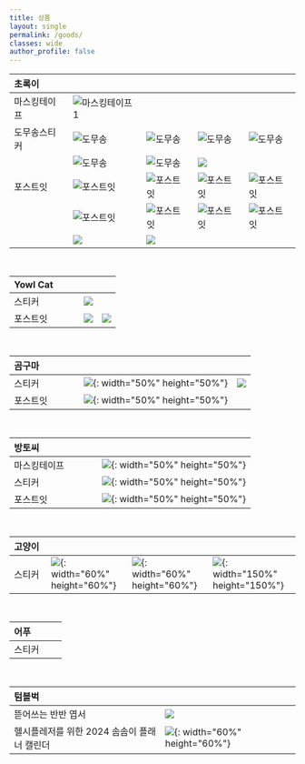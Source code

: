 ```yaml
---
title: 상품
layout: single
permalink: /goods/
classes: wide
author_profile: false
---
```


|**초록이**|||||
|:-|:-|:-|:-|:-|
|마스킹테이프|![마스킹테이프1](/assets/images/초록이/마스킹테이프/1.jpg "초록이 마스킹테이프1")||||
|도무송스티커|![도무송](/assets/images/초록이/도무송/1.jpg "초록이 도무송")|![도무송](/assets/images/초록이/도무송/2.jpg "초록이 도무송")|![도무송](/assets/images/초록이/도무송/3.jpg "초록이 도무송")|![도무송](/assets/images/초록이/도무송/4.jpg "초록이 도무송")|
||![도무송](/assets/images/초록이/도무송/5.jpg "초록이 도무송")|![도무송](/assets/images/초록이/도무송/6.jpg "초록이 도무송")|![](/assets/images/초록이/도무송/7.jpg)||
|포스트잇|![포스트잇](/assets/images/초록이/포스트잇/1.jpg "초록이 포스트잇")|![포스트잇](/assets/images/초록이/포스트잇/2.jpg "초록이 포스트잇")|![포스트잇](/assets/images/초록이/포스트잇/3.jpg "초록이 포스트잇")|![포스트잇](/assets/images/초록이/포스트잇/4.jpg "초록이 포스트잇")|
||![포스트잇](/assets/images/초록이/포스트잇/5.jpg "초록이 포스트잇")|![포스트잇](/assets/images/초록이/포스트잇/6.jpg "초록이 포스트잇")|![포스트잇](/assets/images/초록이/포스트잇/7.jpg "초록이 포스트잇")|![포스트잇](/assets/images/초록이/포스트잇/8.jpg "초록이 포스트잇")|
|　　　|![](/assets/images/초록이/포스트잇/9.jpg)|![](/assets/images/초록이/포스트잇/10.jpg)|||

<br/>

|**Yowl Cat**|||
|:-|:-|:-|
|스티커|![](/assets/images/yowl_cat/스티커/1.jpg)||
|포스트잇　　　|![](/assets/images/yowl_cat/포스트잇/1.jpg)|![](/assets/images/yowl_cat/포스트잇/2.jpg)|

<br/>

|**곰구마**|||
|:-|:-|:-|
|스티커|![](/assets/images/곰구마/스티커/1.png){: width="50%" height="50%"}|![](/assets/images/곰구마/스티커/2.jpg)|
|포스트잇　　　|![](/assets/images/곰구마/포스트잇/1.jpg){: width="50%" height="50%"}||

<br/>

|**방토씨**||
|:-|:-|
|마스킹테이프|![](/assets/images/방토씨/마스킹테이프/1.jpg){: width="50%" height="50%"}|
|스티커|![](/assets/images/방토씨/스티커/1.jpg){: width="50%" height="50%"}|
|포스트잇　　　　　|![](/assets/images/방토씨/포스트잇/1.jpg){: width="50%" height="50%"}|

<br/>

|**고양이**||||
|:-|:-|:-|:-|
|스티커　　|![](/assets/images/고양이/스티커/1.jpg){: width="60%" height="60%"}|![](/assets/images/고양이/스티커/2.jpg){: width="60%" height="60%"}|![](/assets/images/고양이/스티커/3.jpg){: width="150%" height="150%"}|

<br/>

|**어푸**|
|:-|
|스티커　　|![](/assets/images/어푸/스티커/1.jpg){: width="50%" height="50%"}|

<br/>

|**텀블벅**||
|:-|:-|
|뜯어쓰는 반반 엽서|![](/assets/images/텀블벅/엽서1.png)|
|헬시플레저를 위한 2024 솜솜이 플래너 캘린더|![](/assets/images/텀블벅/캘린더1.jpg){: width="60%" height="60%"}|